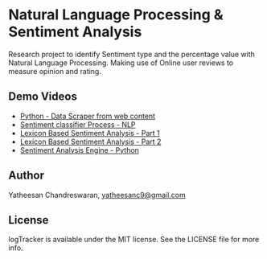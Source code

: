 # Natural Language Processing & Sentiment Analysis
 Research project to identify Sentiment type and the percentage value with Natural Language Processing.
 Making use of Online user reviews to measure opinion and rating.
 
## Demo Videos 

- [Python - Data Scraper from web content](https://youtu.be/JQVtZP4GJ9g)
- [Sentiment classifier Process - NLP](https://youtu.be/zjVaC7-_u0I)
- [Lexicon Based Sentiment Analysis - Part 1](https://youtu.be/If_LXZfC1VI)
- [Lexicon Based Sentiment Analysis - Part 2](https://youtu.be/QCa_hr8bzNc)
- [Sentiment Analysis Engine - Python](https://youtu.be/JnJC_9eloLI)

## Author

Yatheesan Chandreswaran, yatheesanc9@gmail.com

## License

logTracker is available under the MIT license. See the LICENSE file for more info.
